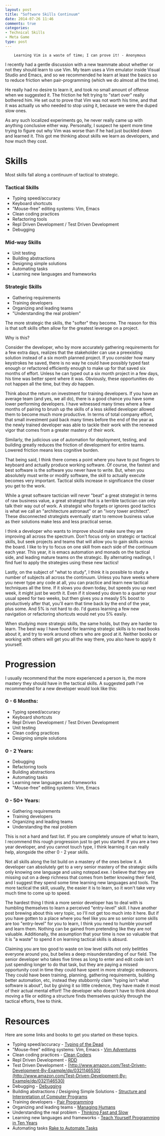 ```yaml
---
layout: post
title: "Software Skills Continuum"
date: 2014-07-26 11:46
comments: true
categories: 
- Technical Skills
- Meta Game
type: post
---
```


        Learning Vim is a waste of time; I can prove it! - Anonymous
        
I recently had a gentle discussion with a new teammate about whether
or not they should learn to use Vim. My team uses a Vim emulator
inside Visual Studio and Emacs, and so we recommended he learn at
least the basics so to reduce friction when pair-programming (which we
do almost all the time).

He really had no desire to learn it, and took no small amount of
offense when we suggested it. The friction he felt trying to "start
over" really bothered him. He set out to prove that Vim was not worth
his time, and that it was actually us who needed to stop using it,
because we were the duped slow ones.

As any such localized experiments go, he never really came up with
anything conclusive either way. Personally, I suspect he spent more
time trying to figure out why Vim was worse than if he had just
buckled down and learned it. This got me thinking about skills we
learn as developers, and how much they cost.

# Skills

Most skills fall along a continuum of tactical to strategic.

### Tactical Skills

* Typing speed/accuracy
* Keyboard shortcuts
* "Mouse-free" editing systems: Vim, Emacs
* Clean coding practices
* Refactoring tools
* Repl Driven Development / Test Driven Development
* Debugging

### Mid-way Skills

* Unit testing
* Building abstractions
* Designing simple solutions
* Automating tasks
* Learning new languages and frameworks

### Strategic Skills

* Gathering requirements
* Training developers
* Organizing and leading teams
* "Understanding the real problem"

The more strategic the skills, the "softer" they become. The reason
for this is that soft skills often allow for the greatest leverage on
a project.

Why is this?

Consider the developer, who by more accurately gathering requirements
for a few extra days, realizes that the stakeholder can use a
preexisting solution instead of a six month planned project. If you
consider how many keystrokes he saved, there is no way he could have
possibly typed fast enough or refactored efficiently enough to make up
for that saved six months of effort. Unless he can typed out a six
month project in a few days, his time was better spent where it
was. Obviously, these opportunities do not happen all the time, but
they _do_ happen.

Think about the return on investment for training developers. If you
have an average team (and yes, we all do), there is a good chance you
have some lower performing developers. I have witnessed many times
where a few months of pairing to brush up the skills of a less skilled
developer allowed them to become much more productive. In terms of
total company effort, that small investment paid back many times
before the end of the year as the newly trained developer was able to
tackle their work with the renewed vigor that comes from a greater
mastery of their work.

Similarly, the judicious use of automation for deployment, testing,
and building greatly reduces the friction of development for entire
teams. Lowered friction means less cognitive burden.

That being said, I think there comes a point where you have to put
fingers to keyboard and actually produce working software. Of course,
the fastest and best software is the software you never have to
write. But, when you absolutely must write or modify software, the
skill to actually execute becomes very important. Tactical skills
increase in significance the closer you get to the work.

While a great software tactician will never "beat" a great strategist
in terms of raw business value, a great strategist that is a terrible
tactician can only talk their way out of work. A strategist who
forgets or ignores good tactics is what we call an "architecture
astronaut" or an "ivory tower architect". These disconnected
strategists eventually start to remove business value as their
solutions make less and less practical sense.

I think a developer who wants to improve should make sure they are
improving all across the spectrum. Don't focus only on strategic or
tactical skills, but seek projects and teams that will allow you to
gain skills across the board. I like to try to focus on one skill from
each side of the continuum each year. This year, it is emacs
automation and monads on the tactical side, and leading mature teams
on the strategic. By alternating readings, I find fuel to apply the
strategies using these new tactics!

Lastly, on the subject of "what to study", I think it is possible to
study a number of subjects all across the continuum. Unless you have
weeks where you never type any code at all, you can practice and learn
new tactical techniques all the time. If it slows you down today, but
speeds you up next week, it might just be worth it. Even if it slowed
you down to a quarter your usual speed for two weeks, but then gives
you a measly 5% boost to productively after that, you'll earn that
time back by the end of the year, plus some. And 5% is not hard to
do. I'd guess learning a few new navigation or refactoring shortcuts
would net you 5% easily.

When studying more strategic skills, the same holds, but they are
harder to learn. The best way I have found for learning strategic
skills is to read books about it, and try to work around others who
are good at it. Neither books or working with others will get you all
the way there, you also have to apply it yourself.

# Progression

I usually recommend that the more experienced a person is, the more
mastery they should have in the tactical skills. A suggested path I've
recommended for a new developer would look like this:

### 0 - 6 Months:

* Typing speed/accuracy
* Keyboard shortcuts
* Repl Driven Development / Test Driven Development
* Unit testing
* Clean coding practices
* Designing simple solutions

### 0 - 2 Years:

* Debugging
* Refactoring tools
* Building abstractions
* Automating tasks
* Learning new languages and frameworks
* "Mouse-free" editing systems: Vim, Emacs

### 0 - 50+ Years:

* Gathering requirements
* Training developers
* Organizing and leading teams
* Understanding the real problem

This is not a hard and fast list. If you are completely unsure of what
to learn, I recommend this rough progression just to get you
started. If you are a two year developer, and you cannot touch type, I
think learning it can really help, alongside the other 0 - 2 year
skills.

Not all skills along the list build on a mastery of the ones below
it. A developer can absolutely get to a very senior mastery of the
strategic skills only knowing one language and using notepad.exe. I
believe that they are missing out on a deep richness that comes from
better knowing their field, and I suggest they spend some time learning new
languages and tools. The more tactical the skill, usually, the easier
it is to learn, so it won't take very much time to come up to
speed. 

The hardest thing I think a more senior developer has to deal with is
humbling themselves to learn a perceived "entry-level" skill. I have
another post brewing about this very topic, so I'll not get too much
into it here. But if you have gotten to a place where you feel like
you are so senior some skills are too "entry-level" for you to learn,
I think you need to humble yourself and learn them. Nothing can be
gained from pretending like they are not valuable. Additionally, the
assumption that your time is now so valuable that it is "a waste" to
spend it on learning tactical skills is absurd. 

Claiming you are too good to waste on low level skills not only
belittles everyone around you, but belies a deep misunderstanding of
our field. The senior developer who takes five times as long to enter
and edit code isn't just spending longer to do that task, but they are
paying a missed opportunity cost in time they could have spent in more
strategic endeavors. They could have been training, planning,
gathering requirements, building better automation, etc, instead they
stubbornly claim "typing isn't what software is about", but by giving
it so little credence, they have made it most of their actual mental
effort! The developer who doesn't have to think about moving a file or
editing a structure finds themselves quickly through the tactical
efforts, free to think.

# Resources

Here are some links and books to get you started on these topics.

* Typing speed/accuracy - [Typing of the Dead](http://store.steampowered.com/agecheck/app/246580/)
* "Mouse-free" editing systems: Vim, Emacs - [Vim Adventures](http://vim-adventures.com/)
* Clean coding practices - [Clean Coders](https://cleancoders.com/)
* Repl Driven Development - [RDD](http://blog.jayfields.com/2014/01/repl-driven-development.html)
* Test Driven Development - [http://www.amazon.com/Test-Driven-Development-By-Example/dp/0321146530](http://www.amazon.com/Test-Driven-Development-By-Example/dp/0321146530) 
* Debugging - [Debugging](http://c.learncodethehardway.org/book/ex31.html)
* Building abstractions / Designing Simple Solutions - [Structure and Interpretation of Computer Programs](http://mitpress.mit.edu/sicp/full-text/book/book-Z-H-4.html#%_toc_start)
* Training developers - [Pair Programming](http://en.wikipedia.org/wiki/Pair_programming)
* Organizing and leading teams - [Managing Humans](http://managinghumans.com/)
* Understanding the real problem - [Thinking Fast and Slow](http://en.wikipedia.org/wiki/Thinking,_Fast_and_Slow)
* Learning new languages and frameworks - [Teach Yourself Programming in Ten Years](http://norvig.com/21-days.html)
* Automating tasks [Rake to Automate Tasks](http://www.stuartellis.eu/articles/rake/)


